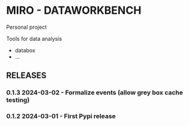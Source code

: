 # MIRO - DATAWORKBENCH

Personal project

Tools for data analysis
- databox
- ...

## RELEASES

### 0.1.3 2024-03-02 - Formalize events (allow grey box cache testing)

### 0.1.2 2024-03-01 - First Pypi release
